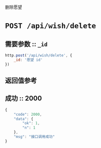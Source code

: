 删除愿望


# `POST /api/wish/delete`  

## 需要参数 :: `_id`

``` js
http.post('/api/wish/delete', {
    _id: '愿望 id'
})
```

## 返回值参考 

## 成功 :: 2000 

``` js
{
    "code": 2000,
    "data": {
        "ok": 1,
        "n": 1
    },
    "msg": "接口调用成功"
}
```
